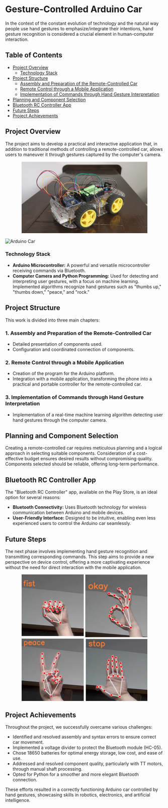 # Gesture-Controlled Arduino Car

In the context of the constant evolution of technology and the natural way people use hand gestures to emphasize/integrate their intentions, hand gesture recognition is considered a crucial element in human-computer interaction.

## Table of Contents
- [Project Overview](#project-overview)
  - [Technology Stack](#technology-stack)
- [Project Structure](#project-structure)
  - [Assembly and Preparation of the Remote-Controlled Car](#1-assembly-and-preparation-of-the-remote-controlled-car)
  - [Remote Control through a Mobile Application](#2-remote-control-through-a-mobile-application)
  - [Implementation of Commands through Hand Gesture Interpretation](#3-implementation-of-commands-through-hand-gesture-interpretation)
- [Planning and Component Selection](#planning-and-component-selection)
- [Bluetooth RC Controller App](#bluetooth-rc-controller-app)
- [Future Steps](#future-steps)
- [Project Achievements](#project-achievements)

## Project Overview

The project aims to develop a practical and interactive application that, in addition to traditional methods of controlling a remote-controlled car, allows users to maneuver it through gestures captured by the computer's camera.

<p align="center">
  <img src="https://github.com/A-Bogdan/RC_Car/blob/main/src/Arduino_Car.png" alt="Arduino Car" width="400" />
</p>

![Arduino Car]()

### Technology Stack

- **Arduino Microcontroller:** A powerful and versatile microcontroller receiving commands via Bluetooth.
- **Computer Camera and Python Programming:** Used for detecting and interpreting user gestures, with a focus on machine learning. Implemented algorithms recognize hand gestures such as "thumbs up," "thumbs down," "peace," and "rock."

## Project Structure

This work is divided into three main chapters:

### 1. Assembly and Preparation of the Remote-Controlled Car

- Detailed presentation of components used.
- Configuration and coordinated connection of components.

### 2. Remote Control through a Mobile Application

- Creation of the program for the Arduino platform.
- Integration with a mobile application, transforming the phone into a practical and portable controller for the remote-controlled car.

### 3. Implementation of Commands through Hand Gesture Interpretation

- Implementation of a real-time machine learning algorithm detecting user hand gestures through the computer camera.

## Planning and Component Selection

Creating a remote-controlled car requires meticulous planning and a logical approach in selecting suitable components. Consideration of a cost-effective budget ensures desired results without compromising quality. Components selected should be reliable, offering long-term performance.

## Bluetooth RC Controller App

The "Bluetooth RC Controller" app, available on the Play Store, is an ideal option for several reasons:

- **Bluetooth Connectivity:** Uses Bluetooth technology for wireless communication between Arduino and mobile devices.
- **User-Friendly Interface:** Designed to be intuitive, enabling even less experienced users to control the Arduino car seamlessly.

## Future Steps

The next phase involves implementing hand gesture recognition and transmitting corresponding commands. This step aims to provide a new perspective on device control, offering a more captivating experience without the need for direct interaction with the mobile application.

<p align="center">
  <img src="https://github.com/A-Bogdan/RC_Car/blob/main/src/hand_gestures.png" alt="Hand Gestures" width="400" />
</p>

## Project Achievements

Throughout the project, we successfully overcame various challenges:

- Identified and resolved assembly and syntax errors to ensure correct car movement.
- Implemented a voltage divider to protect the Bluetooth module (HC-05).
- Chose 18650 batteries for optimal energy storage, low cost, and ease of use.
- Addressed and resolved component quality, particularly with TT motors, through manual shaft processing.
- Opted for Python for a smoother and more elegant Bluetooth connection.

These efforts resulted in a correctly functioning Arduino car controlled by hand gestures, showcasing skills in robotics, electronics, and artificial intelligence.

